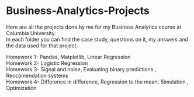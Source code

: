 # Business-Analytics-Projects
Here are all the projects done by me for my Business Analytics course at Columbia University.  
In each folder you can find the case study, questions on it, my answers and the data used for that project.

Homework 1- Pandas, Matplotlib, Linear Regression  
Homework 2- Logistic Regression  
Homework 3- Signal and noise, Evaluating binary predictions , Reccomendation systems  
Homework 4- Difference in difference, Regression to the mean, Simulation , Optimization  
